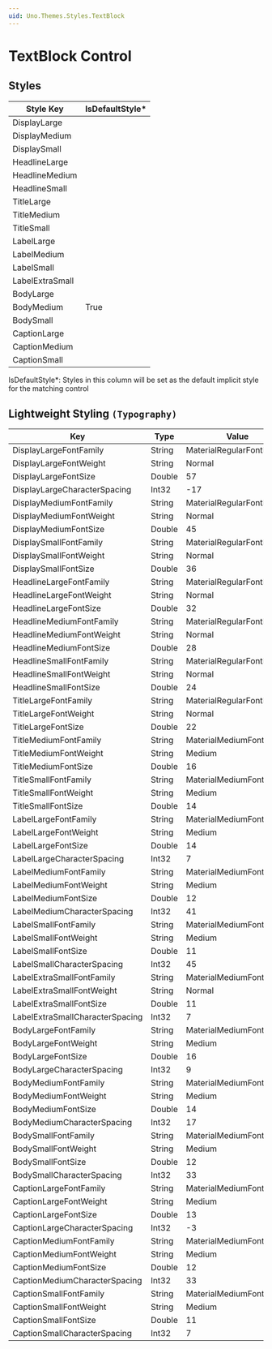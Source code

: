 ```yaml
---
uid: Uno.Themes.Styles.TextBlock
---
```


# TextBlock Control

## Styles

Style Key|IsDefaultStyle*
-|-
DisplayLarge|
DisplayMedium|
DisplaySmall|
HeadlineLarge|
HeadlineMedium|
HeadlineSmall|
TitleLarge|
TitleMedium|
TitleSmall|
LabelLarge|
LabelMedium|
LabelSmall|
LabelExtraSmall|
BodyLarge|
BodyMedium|True
BodySmall|
CaptionLarge|
CaptionMedium|
CaptionSmall|

IsDefaultStyle*: Styles in this column will be set as the default implicit style for the matching control

## Lightweight Styling `(Typography)`

Key|Type|Value
-|-|-
DisplayLargeFontFamily|String|MaterialRegularFontFamily
DisplayLargeFontWeight|String|Normal
DisplayLargeFontSize|Double|57
DisplayLargeCharacterSpacing|Int32|-17
DisplayMediumFontFamily|String|MaterialRegularFontFamily
DisplayMediumFontWeight|String|Normal
DisplayMediumFontSize|Double|45
DisplaySmallFontFamily|String|MaterialRegularFontFamily
DisplaySmallFontWeight|String|Normal
DisplaySmallFontSize|Double|36
HeadlineLargeFontFamily|String|MaterialRegularFontFamily
HeadlineLargeFontWeight|String|Normal
HeadlineLargeFontSize|Double|32
HeadlineMediumFontFamily|String|MaterialRegularFontFamily
HeadlineMediumFontWeight|String|Normal
HeadlineMediumFontSize|Double|28
HeadlineSmallFontFamily|String|MaterialRegularFontFamily
HeadlineSmallFontWeight|String|Normal
HeadlineSmallFontSize|Double|24
TitleLargeFontFamily|String|MaterialRegularFontFamily
TitleLargeFontWeight|String|Normal
TitleLargeFontSize|Double|22
TitleMediumFontFamily|String|MaterialMediumFontFamily
TitleMediumFontWeight|String|Medium
TitleMediumFontSize|Double|16
TitleSmallFontFamily|String|MaterialMediumFontFamily
TitleSmallFontWeight|String|Medium
TitleSmallFontSize|Double|14
LabelLargeFontFamily|String|MaterialMediumFontFamily
LabelLargeFontWeight|String|Medium
LabelLargeFontSize|Double|14
LabelLargeCharacterSpacing|Int32|7
LabelMediumFontFamily|String|MaterialMediumFontFamily
LabelMediumFontWeight|String|Medium
LabelMediumFontSize|Double|12
LabelMediumCharacterSpacing|Int32|41
LabelSmallFontFamily|String|MaterialMediumFontFamily
LabelSmallFontWeight|String|Medium
LabelSmallFontSize|Double|11
LabelSmallCharacterSpacing|Int32|45
LabelExtraSmallFontFamily|String|MaterialMediumFontFamily
LabelExtraSmallFontWeight|String|Normal
LabelExtraSmallFontSize|Double|11
LabelExtraSmallCharacterSpacing|Int32|7
BodyLargeFontFamily|String|MaterialMediumFontFamily
BodyLargeFontWeight|String|Medium
BodyLargeFontSize|Double|16
BodyLargeCharacterSpacing|Int32|9
BodyMediumFontFamily|String|MaterialMediumFontFamily
BodyMediumFontWeight|String|Medium
BodyMediumFontSize|Double|14
BodyMediumCharacterSpacing|Int32|17
BodySmallFontFamily|String|MaterialMediumFontFamily
BodySmallFontWeight|String|Medium
BodySmallFontSize|Double|12
BodySmallCharacterSpacing|Int32|33
CaptionLargeFontFamily|String|MaterialMediumFontFamily
CaptionLargeFontWeight|String|Medium
CaptionLargeFontSize|Double|13
CaptionLargeCharacterSpacing|Int32|-3
CaptionMediumFontFamily|String|MaterialMediumFontFamily
CaptionMediumFontWeight|String|Medium
CaptionMediumFontSize|Double|12
CaptionMediumCharacterSpacing|Int32|33
CaptionSmallFontFamily|String|MaterialMediumFontFamily
CaptionSmallFontWeight|String|Medium
CaptionSmallFontSize|Double|11
CaptionSmallCharacterSpacing|Int32|7
